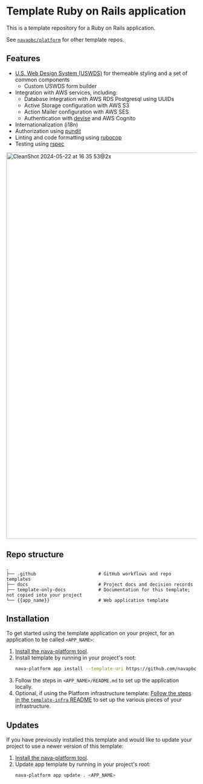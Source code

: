 # Template Ruby on Rails application

This is a template repository for a Ruby on Rails application.

See [`navapbc/platform`](https://github.com/navapbc/platform) for other template repos.

## Features

- [U.S. Web Design System (USWDS)](https://designsystem.digital.gov/) for themeable styling and a set of common components
    - Custom USWDS form builder
- Integration with AWS services, including:
  - Database integration with AWS RDS Postgresql using UUIDs
  - Active Storage configuration with AWS S3
  - Action Mailer configuration with AWS SES
  - Authentication with [devise](https://github.com/heartcombo/devise) and AWS Cognito
- Internationalization (i18n)
- Authorization using [pundit](https://github.com/varvet/pundit)
- Linting and code formatting using [rubocop](https://rubocop.org/)
- Testing using [rspec](https://rspec.info)

<img width="1023" alt="CleanShot 2024-05-22 at 16 35 53@2x" src="https://github.com/navapbc/template-application-rails/assets/67701/fb291a98-7dfa-429e-91e2-30beacf58b9e">

## Repo structure

```text
.
├── .github                       # GitHub workflows and repo templates
├── docs                          # Project docs and decision records
├── template-only-docs            # Documentation for this template; not copied into your project
└── {{app_name}}                  # Web application template
```

## Installation

To get started using the template application on your project, for an
application to be called `<APP_NAME>`:

1. [Install the nava-platform tool](https://github.com/navapbc/platform-cli).
2. Install template by running in your project's root:
    ```sh
    nava-platform app install --template-uri https://github.com/navapbc/template-application-rails . <APP_NAME>
    ```
3. Follow the steps in `<APP_NAME>/README.md` to set up the application locally.
4. Optional, if using the Platform infrastructure template: [Follow the steps in the `template-infra` README](https://github.com/navapbc/template-infra#installation) to set up the various pieces of your infrastructure.

## Updates

If you have previously installed this template and would like to update your
project to use a newer version of this template:

1. [Install the nava-platform tool](https://github.com/navapbc/platform-cli).
2. Update app template by running in your project's root:
    ```sh
    nava-platform app update . <APP_NAME>
    ```
